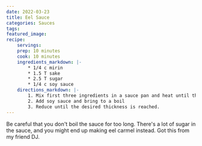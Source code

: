 ```yaml
---
date: 2022-03-23
title: Eel Sauce
categories: Sauces
tags: 
featured_image:
recipe:
    servings:  
    prep: 10 minutes 
    cook: 10 minutes 
    ingredients_markdown: |-
        * 1/4 c mirin
        * 1.5 T sake
        * 2.5 T sugar
        * 1/4 c soy sauce
    directions_markdown: |-
        1. Mix first three ingredients in a sauce pan and heat until the sugar is melted.
        2. Add soy sauce and bring to a boil
        3. Reduce until the desired thickness is reached.
---
```

Be careful that you don't boil the sauce for too long. There's a lot of sugar in the sauce, and you might end up making
eel carmel instead. Got this from my friend DJ. 
